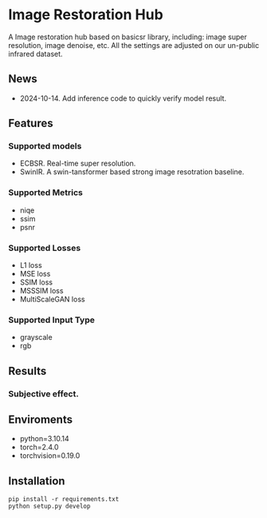 # Image Restoration Hub
A Image restoration hub based on basicsr library, including: image super resolution, image denoise, etc. All the settings are adjusted on our un-public infrared dataset.

## News
- 2024-10-14. Add inference code to quickly verify model result.

## Features
### Supported models
- ECBSR. Real-time super resolution.
- SwinIR. A swin-tansformer based strong image resotration baseline.

### Supported Metrics
- niqe
- ssim
- psnr

### Supported Losses
- L1 loss
- MSE loss
- SSIM loss
- MSSSIM loss
- MultiScaleGAN loss

### Supported Input Type
- grayscale
- rgb

## Results
### Subjective effect. 

## Enviroments
- python=3.10.14
- torch=2.4.0
- torchvision=0.19.0

## Installation
```
pip install -r requirements.txt
python setup.py develop
```